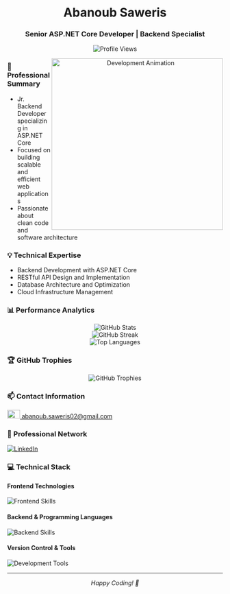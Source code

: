 <h1 align="center">Abanoub Saweris</h1>
<h3 align="center">Senior ASP.NET Core Developer | Backend Specialist</h3>

<p align="center">
  <img src="https://komarev.com/ghpvc/?username=AbanoubPhelopos&label=Profile%20views&color=0e75b6&style=flat" alt="Profile Views" />
</p>

<div align="center">
  <img align="right" alt="Development Animation" width="400" src="https://cdn.dribbble.com/users/1162077/screenshots/3848914/programmer.gif">
</div>

### 🚀 Professional Summary
- Jr. Backend Developer specializing in ASP.NET Core
- Focused on building scalable and efficient web applications
- Passionate about clean code and software architecture

### 💡 Technical Expertise
- Backend Development with ASP.NET Core
- RESTful API Design and Implementation
- Database Architecture and Optimization
- Cloud Infrastructure Management

### 📊 Performance Analytics
<div align="center">
  <img src="https://github-readme-stats.vercel.app/api?username=AbanoubPhelopos&theme=radical&hide_border=false&include_all_commits=true&count_private=true" alt="GitHub Stats"/>
  <br/>
  <img src="https://github-readme-streak-stats.herokuapp.com/?user=AbanoubPhelopos&theme=radical&hide_border=false" alt="GitHub Streak"/>
  <br/>
  <img src="https://github-readme-stats.vercel.app/api/top-langs/?username=AbanoubPhelopos&theme=radical&hide_border=false&include_all_commits=true&count_private=true&layout=compact" alt="Top Languages"/>
</div>

### 🏆 GitHub Trophies
<div align="center">
  <img src="https://github-profile-trophy.vercel.app/?username=AbanoubPhelopos&theme=radical&no-frame=false&no-bg=false&margin-w=4" alt="GitHub Trophies"/>
</div>

### 📫 Contact Information
<div align="left">
  <a href="mailto:abanoub.saweris02@gmail.com">
    <img src="https://skillicons.dev/icons?i=gmail" width="30" height="20" alt="Gmail"/> abanoub.saweris02@gmail.com
  </a>
</div>

### 🤝 Professional Network
<div align="left"> 
  <a href="https://www.linkedin.com/in/abanoub-saweris/" target="_blank">
    <img src="https://img.shields.io/badge/LinkedIn-0077B5?style=for-the-badge&logo=linkedin&logoColor=white" alt="LinkedIn"/>
  </a>
</div>

### 💻 Technical Stack
<div align="left">
    <h4>Frontend Technologies</h4>
    <img src="https://skillicons.dev/icons?i=bootstrap,html,css" alt="Frontend Skills"/>
    <h4>Backend & Programming Languages</h4>
    <img src="https://skillicons.dev/icons?i=dotnet,cs,cpp,c,java" alt="Backend Skills"/>
    <h4>Version Control & Tools</h4>
    <img src="https://skillicons.dev/icons?i=github,git" alt="Development Tools"/>
</div>

---
<div align="center">
  <i>Happy Coding! 🚀</i>
</div>
